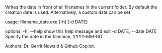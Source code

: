 Writes the date in front of all filenames in the current folder.
By default the creation date is used.
Alternatively, a custom date can be set.

usage: filename_date.exe [-h] [-d DATE]

options:
  -h, --help            show this help message and exit
  -d DATE, --date DATE  Specify the date in the filename, YYYY-MM-DD
  
Authors: Dr. Gerrit Nowald & Github Copilot.